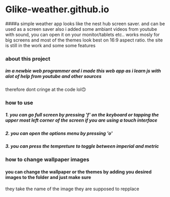 # Glike-weather.github.io

####a simple weather app looks like the nest hub screen saver. and can be used as a screen saver
also i added some ambiant videos from youtube with sound, you can open it on your monitor/tablets etc..
works mosly for big screens and most of the themes look best on 16:9 aspect ratio. the site is still in the work and some some features

### about this project
##### im a newbie web programmer and i made this web app as i learn js with alot of help from youtube and other sources
therefore dont cringe at the code lol🙃

### how to use

##### 1. you can go full screen by pressing 'f' on the keyboard or tapping the upper most left corner of the screen if you are using a touch interface

##### 2. you can open the options menu by pressing 'o'

##### 3. you can press the tempreture to toggle between imperial and metric


### how to change wallpaper images

#### you can change the wallpaper or the themes by adding you desired images to the folder and just make sure 
they take the name of the image they are supposed to repplace


